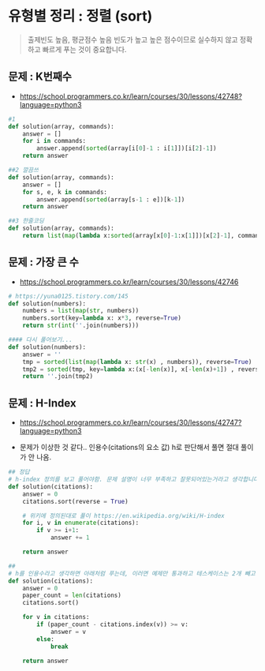 # 유형별 정리 : 정렬 (sort)

> 출제빈도 높음, 평균점수 높음
> 빈도가 높고 높은 점수이므로 실수하지 않고 정확하고 빠르게 푸는 것이 중요합니다.

## 문제 : K번째수

- https://school.programmers.co.kr/learn/courses/30/lessons/42748?language=python3

```python
#1
def solution(array, commands):
    answer = []
    for i in commands:
        answer.append(sorted(array[i[0]-1 : i[1]])[i[2]-1])
    return answer

##2 깔끔쓰
def solution(array, commands):
    answer = []
    for s, e, k in commands:
        answer.append(sorted(array[s-1 : e])[k-1])
    return answer

##3 한줄코딩
def solution(array, commands):
    return list(map(lambda x:sorted(array[x[0]-1:x[1]])[x[2]-1], commands))
```

## 문제 : 가장 큰 수

- https://school.programmers.co.kr/learn/courses/30/lessons/42746

```python
# https://yuna0125.tistory.com/145
def solution(numbers):
    numbers = list(map(str, numbers))
    numbers.sort(key=lambda x: x*3, reverse=True)
    return str(int(''.join(numbers)))

#### 다시 풀어보기...
def solution(numbers):
    answer = ''
    tmp = sorted(list(map(lambda x: str(x) , numbers)), reverse=True)
    tmp2 = sorted(tmp, key=lambda x:(x[-len(x)], x[-len(x)+1]) , reverse=True)
    return ''.join(tmp2)
```

## 문제 : H-Index

- https://school.programmers.co.kr/learn/courses/30/lessons/42747?language=python3

- 문제가 이상한 것 같다.. 인용수(citations의 요소 값) h로 판단해서 풀면 절대 풀이가 안 나옴.

```python
## 정답
# h-index 정의를 보고 풀어야함. 문제 설명이 너무 부족하고 잘못되어있는거라고 생각합니다.
def solution(citations):
    answer = 0
    citations.sort(reverse = True)

    # 위키에 정의된대로 풀이 https://en.wikipedia.org/wiki/H-index
    for i, v in enumerate(citations):
        if v >= i+1:
            answer += 1

    return answer

##
# h를 인용수라고 생각하면 아래처럼 푸는데, 이러면 예제만 통과하고 테스케이스는 2개 빼고 다 실패
def solution(citations):
    answer = 0
    paper_count = len(citations)
    citations.sort()

    for v in citations:
        if (paper_count - citations.index(v)) >= v:
            answer = v
        else:
            break

    return answer
```
